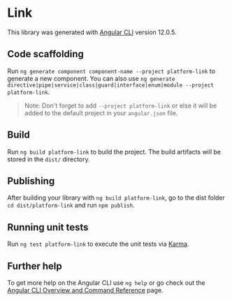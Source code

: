 # Link

This library was generated with [Angular CLI](https://github.com/angular/angular-cli) version 12.0.5.

## Code scaffolding

Run `ng generate component component-name --project platform-link` to generate a new component. You can also use `ng generate directive|pipe|service|class|guard|interface|enum|module --project platform-link`.
> Note: Don't forget to add `--project platform-link` or else it will be added to the default project in your `angular.json` file. 

## Build

Run `ng build platform-link` to build the project. The build artifacts will be stored in the `dist/` directory.

## Publishing

After building your library with `ng build platform-link`, go to the dist folder `cd dist/platform-link` and run `npm publish`.

## Running unit tests

Run `ng test platform-link` to execute the unit tests via [Karma](https://karma-runner.github.io).

## Further help

To get more help on the Angular CLI use `ng help` or go check out the [Angular CLI Overview and Command Reference](https://angular.io/cli) page.

